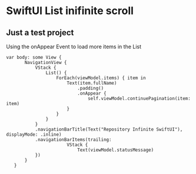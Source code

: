 # SwiftUI List inifinite scroll

## Just a test project

Using the onAppear Event to load more items in the List

```
var body: some View {
       NavigationView {
           VStack {
               List() {
                   ForEach(viewModel.items) { item in
                       Text(item.fullName)
                           .padding()
                           .onAppear {
                               self.viewModel.continuePagination(item: item)
                       }
                   }
               }
           }
           .navigationBarTitle(Text("Repository Infinite SwiftUI"), displayMode: .inline)
           .navigationBarItems(trailing:
                       VStack {
                           Text(viewModel.statusMessage)
           })
       }
   }
```
